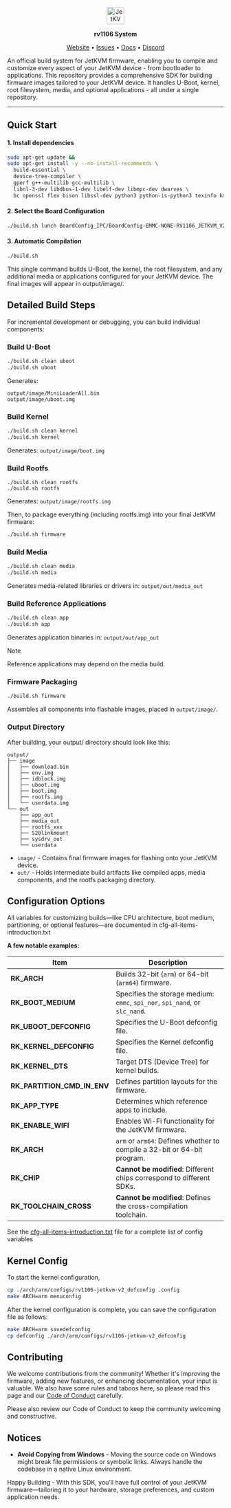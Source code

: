 
<div align="center">
  <img alt="JetKVM Logo" src="https://jetkvm.com/logo-blue.png" height="40">

**rv1106 System**

[Website](https://jetkvm.com) • [Issues](https://github.com/jetkvm/kvm/issues) • [Docs](https://jetkvm.com/docs) • [Discord](https://jetkvm.com/discord)

</div>

An official build system for JetKVM firmware, enabling you to compile and customize every aspect of your JetKVM device - from bootloader to applications. This repository provides a comprehensive SDK for building firmware images tailored to your JetKVM device. It handles U-Boot, kernel, root filesystem, media, and optional applications - all under a single repository. 

---

## Quick Start

#### 1. Install dependencies

```bash
sudo apt-get update &&
sudo apt-get install -y --no-install-recommends \
  build-essential \
  device-tree-compiler \
  gperf g++-multilib gcc-multilib \
  libnl-3-dev libdbus-1-dev libelf-dev libmpc-dev dwarves \
  bc openssl flex bison libssl-dev python3 python-is-python3 texinfo kmod cmake
```

#### 2. Select the Board Configuration

```bash
./build.sh lunch BoardConfig_IPC/BoardConfig-EMMC-NONE-RV1106_JETKVM_V2.mk
```

#### 3. Automatic Compilation

```bash
./build.sh
```

This single command builds U-Boot, the kernel, the root filesystem, and any additional media or applications configured for your JetKVM device. The final images will appear in output/image/.

## Detailed Build Steps

For incremental development or debugging, you can build individual components:

### Build U-Boot

```bash
./build.sh clean uboot
./build.sh uboot
```

Generates:

```
output/image/MiniLoaderAll.bin
output/image/uboot.img
```

### Build Kernel

```bash
./build.sh clean kernel
./build.sh kernel
```

Generates: `output/image/boot.img`

### Build Rootfs

```
./build.sh clean rootfs
./build.sh rootfs
```

Generates: `output/image/rootfs.img`

Then, to package everything (including rootfs.img) into your final JetKVM firmware:

```bash
./build.sh firmware
```

### Build Media

```bash
./build.sh clean media
./build.sh media
```

Generates media-related libraries or drivers in: `output/out/media_out`

### Build Reference Applications

```bash
./build.sh clean app
./build.sh app
```

Generates application binaries in: `output/out/app_out`

> [!NOTE]  
> Reference applications may depend on the media build.

### Firmware Packaging

```bash
./build.sh firmware
```

Assembles all components into flashable images, placed in `output/image/`.

### Output Directory

After building, your output/ directory should look like this:

```
output/
├── image
│   ├── download.bin
│   ├── env.img
│   ├── idblock.img
│   ├── uboot.img
│   ├── boot.img
│   ├── rootfs.img
│   └── userdata.img
└── out
    ├── app_out
    ├── media_out
    ├── rootfs_xxx
    ├── S20linkmount
    ├── sysdrv_out
    └── userdata
```

- `image/` -  Contains final firmware images for flashing onto your JetKVM device.
- `out/` - Holds intermediate build artifacts like compiled apps, media components, and the rootfs packaging directory.

## Configuration Options

All variables for customizing builds—like CPU architecture, boot medium, partitioning, or optional features—are documented in cfg-all-items-introduction.txt

**A few notable examples:**

| Item                | Description |
|-------------------------|---------|
| **RK_ARCH**            | Builds 32-bit (`arm`) or 64-bit (`arm64`) firmware. |
| **RK_BOOT_MEDIUM**     | Specifies the storage medium: `emmc`, `spi_nor`, `spi_nand`, or `slc_nand`. |
| **RK_UBOOT_DEFCONFIG** | Specifies the U-Boot defconfig file. |
| **RK_KERNEL_DEFCONFIG** | Specifies the Kernel defconfig file. |
| **RK_KERNEL_DTS**      | Target DTS (Device Tree) for kernel builds. |
| **RK_PARTITION_CMD_IN_ENV** | Defines partition layouts for the firmware. |
| **RK_APP_TYPE**        | Determines which reference apps to include. |
| **RK_ENABLE_WIFI**     | Enables Wi-Fi functionality for the JetKVM firmware. |
| **RK_ARCH**            | `arm` or `arm64`: Defines whether to compile a 32-bit or 64-bit program. |
| **RK_CHIP**            | **Cannot be modified**: Different chips correspond to different SDKs. |
| **RK_TOOLCHAIN_CROSS** | **Cannot be modified**: Defines the cross-compilation toolchain. |

See the [cfg-all-items-introduction.txt](https://github.com/BuildJet/rv1106-sdk/blob/main/project/cfg-all-items-introduction.txt) file for a complete list of config variables

## Kernel Config
To start the kernel configuration,

```bash
cp ./arch/arm/configs/rv1106-jetkvm-v2_defconfig .config
make ARCH=arm menuconfig
```

After the kernel configuration is complete, you can save the configuration file as follows:

```bash
make ARCH=arm savedefconfig
cp defconfig ./arch/arm/configs/rv1106-jetkvm-v2_defconfig
```

## Contributing

We welcome contributions from the community! Whether it's improving the firmware, adding new features, or enhancing documentation, your input is valuable. We also have some rules and taboos here, so please read this page and our [Code of Conduct](/CODE_OF_CONDUCT.md) carefully.

Please also review our Code of Conduct to keep the community welcoming and constructive.

## Notices

- **Avoid Copying from Windows** - Moving the source code on Windows might break file permissions or symbolic links. Always handle the codebase in a native Linux environment.

Happy Building - With this SDK, you’ll have full control of your JetKVM firmware—tailoring it to your hardware, storage preferences, and custom application needs.
